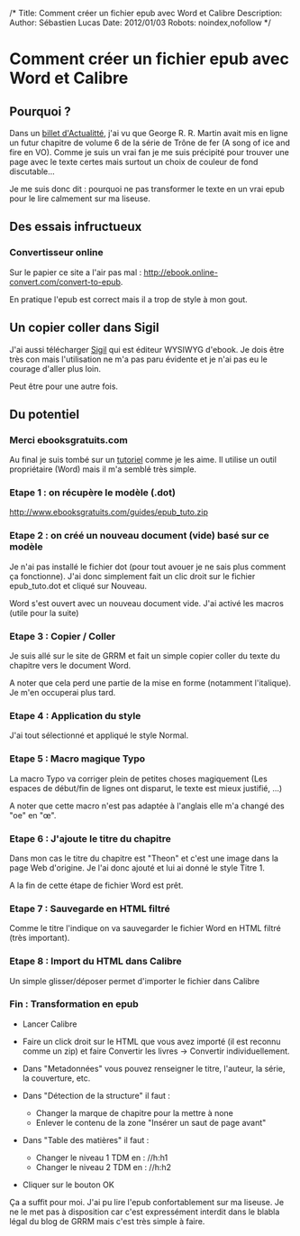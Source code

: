 /*
Title: Comment créer un fichier epub avec Word et Calibre
Description: 
Author: Sébastien Lucas
Date: 2012/01/03
Robots: noindex,nofollow
*/
# Comment créer un fichier epub avec Word et Calibre

## Pourquoi ?
Dans un [billet d'Actualitté](http://www.actualitte.com/actualite/monde-edition/international/george-r-r-martin-offre-des-extraits-du-t6-de-la-saga-trone-de-fer-30904.htm), j'ai vu que George R. R. Martin avait mis en ligne un futur chapitre de volume 6 de la série de Trône de fer (A song of ice and fire en VO). Comme je suis un vrai fan je me suis précipité pour trouver une page avec le texte certes mais surtout un choix de couleur de fond discutable...

Je me suis donc dit : pourquoi ne pas transformer le texte en un vrai epub pour le lire calmement sur ma liseuse.

## Des essais infructueux

###  Convertisseur online 
Sur le papier ce site a l'air pas mal : http://ebook.online-convert.com/convert-to-epub.

En pratique l'epub est correct mais il a trop de style à mon gout.
## Un copier coller dans Sigil

J'ai aussi télécharger [Sigil](http://code.google.com/p/sigil/) qui est éditeur WYSIWYG d'ebook. Je dois être très con mais l'utilisation ne m'a pas paru évidente et je n'ai pas eu le courage d'aller plus loin. 

Peut être pour une autre fois.
## Du potentiel

### Merci ebooksgratuits.com
Au final je suis tombé sur un [tutoriel](http://www.ebooksgratuits.com/guides/methode_a_z_pour_creer_un_ebook.htm) comme je les aime. Il utilise un outil propriétaire (Word) mais il m'a semblé très simple.
### Etape 1 : on récupère le modèle (.dot)

http://www.ebooksgratuits.com/guides/epub_tuto.zip
### Etape 2 : on créé un nouveau document (vide) basé sur ce modèle

Je n'ai pas installé le fichier dot (pour tout avouer je ne sais plus comment ça fonctionne). J'ai donc simplement fait un clic droit sur le fichier epub_tuto.dot et cliqué sur Nouveau.

Word s'est ouvert avec un nouveau document vide. J'ai activé les macros (utile pour la suite)
### Etape 3 : Copier / Coller

Je suis allé sur le site de GRRM et fait un simple copier coller du texte du chapitre vers le document Word.

A noter que cela perd une partie de la mise en forme (notamment l'italique). Je m'en occuperai plus tard.
### Etape 4 : Application du style

J'ai tout sélectionné et appliqué le style Normal.
### Etape 5 : Macro magique Typo

La macro Typo va corriger plein de petites choses magiquement (Les espaces de début/fin de lignes ont disparut, le texte est mieux justifié, ...)

A noter que cette macro n'est pas adaptée à l'anglais elle m'a changé des "oe" en "œ".
### Etape 6 : J'ajoute le titre du chapitre

Dans mon cas le titre du chapitre est "Theon" et c'est une image dans la page Web d'origine. Je l'ai donc ajouté et lui ai donné le style Titre 1.

A la fin de cette étape de fichier Word est prêt.
### Etape 7 : Sauvegarde en HTML filtré

Comme le titre l'indique on va sauvegarder le fichier Word en HTML filtré (très important).
### Etape 8 : Import du HTML dans Calibre

Un simple glisser/déposer permet d'importer le fichier dans Calibre
### Fin : Transformation en epub

*	Lancer Calibre

*	Faire un click droit sur le HTML que vous avez importé (il est reconnu comme un zip) et faire Convertir les livres -> Convertir individuellement.

*	Dans "Metadonnées" vous pouvez renseigner le titre, l'auteur, la série, la couverture, etc.

*	Dans "Détection de la structure" il faut :
    * Changer la marque de chapitre pour la mettre à none
    * Enlever le contenu de la zone "Insérer un saut de page avant"

*	Dans "Table des matières" il faut :
    * Changer le niveau 1 TDM en : //h:h1
    * Changer le niveau 2 TDM en : //h:h2

*	Cliquer sur le bouton OK

Ça a suffit pour moi. J'ai pu lire l'epub confortablement sur ma liseuse. Je ne le met pas à disposition car c'est expressément interdit dans le blabla légal du blog de GRRM mais c'est très simple à faire.




